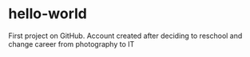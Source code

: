 # hello-world
First project on GitHub. Account created after deciding to reschool and change career from photography to IT
